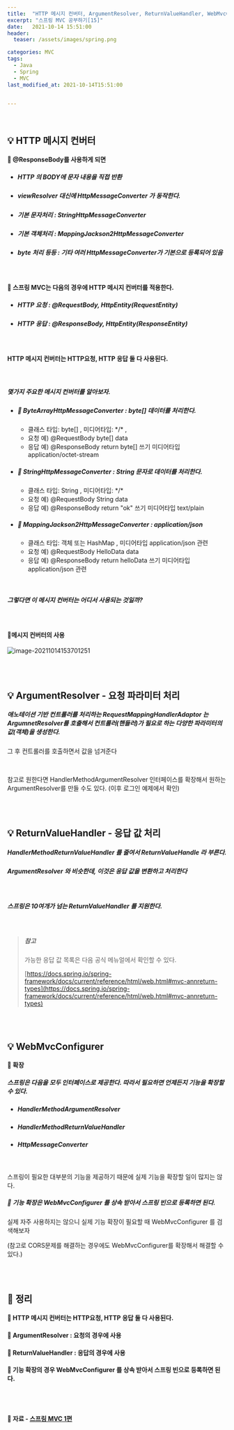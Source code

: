 ```yaml
---
title:  "HTTP 메시지 컨버터, ArgumentResolver, ReturnValueHandler, WebMvcConfigurer"
excerpt: "스프링 MVC 공부하기[15]"
date:   2021-10-14 15:51:00
header:
  teaser: /assets/images/spring.png

categories: MVC
tags:
  - Java
  - Spring
  - MVC
last_modified_at: 2021-10-14T15:51:00


---
```


<br/>

## 💡 HTTP 메시지 컨버터

#### 🔎 @ResponseBody를 사용하게 되면

- ##### HTTP 의 BODY에 문자 내용을 직접 반환

- ##### viewResolver 대신에 HttpMessageConverter 가 동작한다.

- ##### 기본 문자처리 : StringHttpMessageConverter

- ##### 기본 객체처리 : MappingJackson2HttpMessageConverter

- ##### byte 처리 등등 : 기타 여러 HttpMessageConverter가 기본으로 등록되어 있음

<br/>

#### 🔎  스프링 MVC는 다음의 경우에 HTTP 메시지 컨버터를 적용한다.

- ##### HTTP 요청 : @RequestBody, HttpEntity(RequestEntity)

- ##### HTTP 응답 : @ResponseBody, HttpEntity(ResponseEntity)

<br/>

#### HTTP 메시지 컨버터는 HTTP요청, HTTP 응답 둘 다 사용된다.

<br/>

##### 몇가지 주요한 메시지 컨버터를 알아보자. 

- ##### 🔎 ByteArrayHttpMessageConverter : byte[] 데이터를 처리한다. 

  - 클래스 타입: byte[] , 미디어타입: \*/\* , 
  - 요청 예) @RequestBody byte[] data 
  - 응답 예) @ResponseBody return byte[] 쓰기 미디어타입 application/octet-stream

- ##### 🔎 StringHttpMessageConverter : String 문자로 데이터를 처리한다. 

  - 클래스 타입: String , 미디어타입: \*/\* 
  - 요청 예) @RequestBody String data 
  - 응답 예) @ResponseBody return "ok" 쓰기 미디어타입 text/plain 

- ##### 🔎 MappingJackson2HttpMessageConverter : application/json 

  - 클래스 타입: 객체 또는 HashMap , 미디어타입 application/json 관련 
  - 요청 예) @RequestBody HelloData data 
  - 응답 예) @ResponseBody return helloData 쓰기 미디어타입 application/json 관련

<br/>

##### 그렇다면 이 메시지 컨버터는 어디서 사용되는 것일까?

<br/>

#### 🌌메시지 컨버터의 사용

![image-20211014153701251](https://raw.githubusercontent.com/ShinDongHun1/image_repo/main/img/image-20211014153701251.png)

<br/>

<br/>

## 💡 ArgumentResolver - 요청 파라미터 처리

##### 애노테이션 기반 컨트롤러를 처리하는 RequestMappingHandlerAdaptor 는 ArgumnetResolver를 호출해서 컨트롤러(핸들러)가 필요로 하는 다양한 파라미터의 값(객체)을 생성한다. 

그 후 컨트롤러를 호출하면서 값을 넘겨준다

<br/>

참고로 원한다면 HandlerMethodArgumentResolver 인터페이스를 확장해서 원하는 ArgumentResolver를 만들 수도 있다. (이후 로그인 예제에서 확인)

<br/>

<br/>

## 💡 ReturnValueHandler - 응답 값 처리

##### HandlerMethodReturnValueHandler 를 줄여서 ReturnValueHandle 라 부른다.

##### ArgumentResolver 와 비슷한데, 이것은 **응답 값을 변환하고 처리**한다

<br/>

##### 스프링은 10여개가 넘는 ReturnValueHandler 를 지원한다.

<br/>

> ##### 참고  
>
> 가능한 응답 값 목록은 다음 공식 메뉴얼에서 확인할 수 있다. 
>
> [https://docs.spring.io/spring-framework/docs/current/reference/html/web.html#mvc-annreturn-types](https://docs.spring.io/spring-framework/docs/current/reference/html/web.html#mvc-annreturn-types)

<br/>

<br/>

## 💡 WebMvcConfigurer 

#### 🌌 확장 

##### 스프링은 다음을 모두 인터페이스로 제공한다. 따라서 필요하면 언제든지 기능을 확장할 수 있다. 

- ##### HandlerMethodArgumentResolver 

- ##### HandlerMethodReturnValueHandler 

- ##### HttpMessageConverter

<br/>

스프링이 필요한 대부분의 기능을 제공하기 때문에 실제 기능을 확장할 일이 많지는 않다. 

##### 🔎 기능 확장은 WebMvcConfigurer 를 상속 받아서 스프링 빈으로 등록하면 된다. 

실제 자주 사용하지는 않으니 실제 기능 확장이 필요할 때 WebMvcConfigurer 를 검색해보자

(참고로 CORS문제를 해결하는 경우에도 WebMvcConfigurer를 확장해서 해결할 수 있다.)

<br/>

<br/>

## 🧾 정리

#### 🌌  HTTP 메시지 컨버터는 HTTP요청, HTTP 응답 둘 다 사용된다.

#### 🌌 ArgumentResolver : 요청의 경우에 사용

#### 🌌 ReturnValueHandler : 응답의 경우에 사용

#### 🌌 기능 확장의 경우 WebMvcConfigurer 를 상속 받아서 스프링 빈으로 등록하면 된다. 

<br/>

<br/>

#### 🔎 자료 - [스프링 MVC 1편](https://www.inflearn.com/course/%EC%8A%A4%ED%94%84%EB%A7%81-mvc-1/dashboard)

<br/>